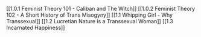 [[1.0.1 Feminist Theory 101 - Caliban and The Witch]]
[[1.0.2 Feminist Theory 102 - A Short History of Trans Misogyny]]
[[1.1 Whipping Girl - Why Transsexual]]
[[1.2 Lucretian Nature is a Transsexual Woman]]
[[1.3 Incarnated Happiness]]
